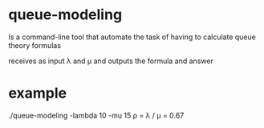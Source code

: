 queue-modeling
==============

Is a command-line tool that automate the task of having to calculate
queue theory formulas

receives as input  λ and μ
and outputs the formula and answer

example
=======

./queue-modeling -lambda 10 -mu 15
ρ = λ / μ = 0.67
